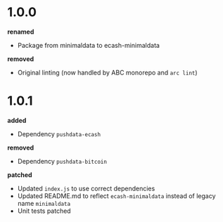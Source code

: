 # 1.0.0

**renamed**

-   Package from minimaldata to ecash-minimaldata

**removed**

-   Original linting (now handled by ABC monorepo and `arc lint`)

# 1.0.1

**added**

-   Dependency `pushdata-ecash`

**removed**

-   Dependency `pushdata-bitcoin`

**patched**

-   Updated `index.js` to use correct dependencies
-   Updated README.md to reflect `ecash-minimaldata` instead of legacy name `minimaldata`
-   Unit tests patched
